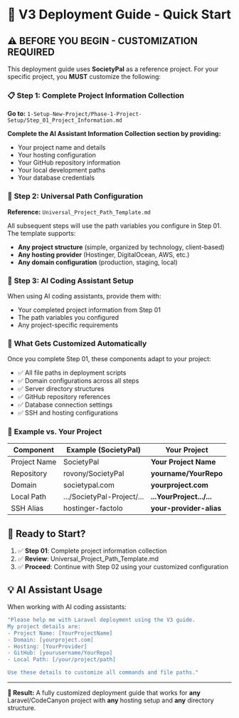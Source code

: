# 🚀 V3 Deployment Guide - Quick Start

## ⚠️ **BEFORE YOU BEGIN - CUSTOMIZATION REQUIRED**

This deployment guide uses **SocietyPal** as a reference project. For your specific project, you **MUST** customize the following:

### 📋 **Step 1: Complete Project Information Collection**

**Go to:** `1-Setup-New-Project/Phase-1-Project-Setup/Step_01_Project_Information.md`

**Complete the AI Assistant Information Collection section by providing:**

- Your project name and details
- Your hosting configuration
- Your GitHub repository information
- Your local development paths
- Your database credentials

### 🔧 **Step 2: Universal Path Configuration**

**Reference:** `Universal_Project_Path_Template.md`

All subsequent steps will use the path variables you configure in Step 01. The template supports:

- **Any project structure** (simple, organized by technology, client-based)
- **Any hosting provider** (Hostinger, DigitalOcean, AWS, etc.)
- **Any domain configuration** (production, staging, local)

### 🤖 **Step 3: AI Coding Assistant Setup**

When using AI coding assistants, provide them with:

- Your completed project information from Step 01
- The path variables you configured
- Any project-specific requirements

### 📁 **What Gets Customized Automatically**

Once you complete Step 01, these components adapt to your project:

- ✅ All file paths in deployment scripts
- ✅ Domain configurations across all steps
- ✅ Server directory structures
- ✅ GitHub repository references
- ✅ Database connection settings
- ✅ SSH and hosting configurations

### 🎯 **Example vs. Your Project**

| Component    | Example (SocietyPal)       | Your Project              |
| ------------ | -------------------------- | ------------------------- |
| Project Name | SocietyPal                 | **Your Project Name**     |
| Repository   | rovony/SocietyPal          | **yourname/YourRepo**     |
| Domain       | societypal.com             | **yourproject.com**       |
| Local Path   | .../SocietyPal-Project/... | **...YourProject.../...** |
| SSH Alias    | hostinger-factolo          | **your-provider-alias**   |

## 🏁 **Ready to Start?**

1. ✅ **Step 01**: Complete project information collection
2. ✅ **Review**: Universal_Project_Path_Template.md
3. ✅ **Proceed**: Continue with Step 02 using your customized configuration

## 💡 **AI Assistant Usage**

When working with AI coding assistants:

```bash
"Please help me with Laravel deployment using the V3 guide.
My project details are:
- Project Name: [YourProjectName]
- Domain: [yourproject.com]
- Hosting: [YourProvider]
- GitHub: [yourusername/YourRepo]
- Local Path: [/your/project/path]

Use these details to customize all commands and file paths."
```

---

**🎯 Result:** A fully customized deployment guide that works for **any** Laravel/CodeCanyon project with **any** hosting setup and **any** directory structure.
